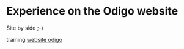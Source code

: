 # Experience on the Odigo website

Site by side ;-)

​training [website odigo](https://alpono24-84.github.io/Odigo-website/)
